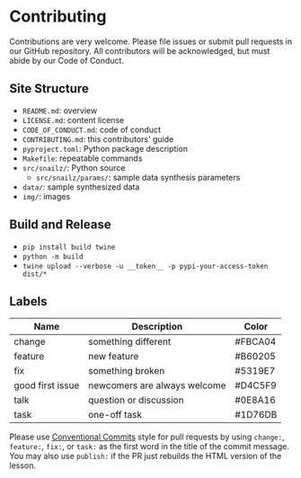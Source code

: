 # Contributing

Contributions are very welcome.
Please file issues or submit pull requests in our GitHub repository.
All contributors will be acknowledged,
but must abide by our Code of Conduct.

## Site Structure

-   `README.md`: overview
-   `LICENSE.md`: content license
-   `CODE_OF_CONDUCT.md`: code of conduct
-   `CONTRIBUTING.md`: this contributors' guide
-   `pyproject.toml`: Python package description
-   `Makefile`: repeatable commands
-   `src/snailz/`: Python source
    -   `src/snailz/params/`: sample data synthesis parameters
-   `data/`: sample synthesized data
-   `img/`: images

## Build and Release

-   `pip install build twine`
-   `python -m build`
-   `twine upload --verbose -u __token__ -p pypi-your-access-token dist/*`

## Labels

| Name             | Description                  | Color   |
| ---------------- | ---------------------------- | ------- |
| change           | something different          | #FBCA04 |
| feature          | new feature                  | #B60205 |
| fix              | something broken             | #5319E7 |
| good first issue | newcomers are always welcome | #D4C5F9 |
| talk             | question or discussion       | #0E8A16 |
| task             | one-off task                 | #1D76DB |

Please use [Conventional Commits][conventional] style for pull requests
by using `change:`, `feature:`, `fix:`, or `task:` as the first word
in the title of the commit message.
You may also use `publish:` if the PR just rebuilds the HTML version of the lesson.

[conventional]: https://www.conventionalcommits.org/
